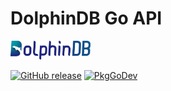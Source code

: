 # DolphinDB Go API

<p align='left'>
    <img src='./images/ddb.svg' alt='DolphinDB' width='128'>
</p>

[![GitHub release](https://img.shields.io/github/release/dolphindb/api-go.svg?style=flat-square)](https://github.com/dolphindb/api-go/releases/latest)
[![PkgGoDev](https://img.shields.io/badge/go.dev-docs-007d9c?style=flat-square&logo=go&logoColor=white)](https://pkg.go.dev/github.com/dolphindb/api-go)
